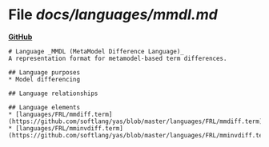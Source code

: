 # File _docs/languages/mmdl.md_
**[GitHub](https://github.com/softlang/yas/blob/master/docs/languages/mmdl.md)**
```
# Language _MMDL (MetaModel Difference Language)_
A representation format for metamodel-based term differences.

## Language purposes
* Model differencing

## Language relationships

## Language elements
* [languages/FRL/mmdiff.term](https://github.com/softlang/yas/blob/master/languages/FRL/mmdiff.term)
* [languages/FRL/mminvdiff.term](https://github.com/softlang/yas/blob/master/languages/FRL/mminvdiff.term)
```
